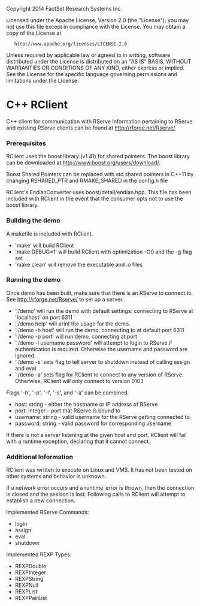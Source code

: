    Copyright 2014 FactSet Research Systems Inc.

   Licensed under the Apache License, Version 2.0 (the "License");
   you may not use this file except in compliance with the License.
   You may obtain a copy of the License at

       http://www.apache.org/licenses/LICENSE-2.0

   Unless required by applicable law or agreed to in writing, software
   distributed under the License is distributed on an "AS IS" BASIS,
   WITHOUT WARRANTIES OR CONDITIONS OF ANY KIND, either express or implied.
   See the License for the specific language governing permissions and
   limitations under the License.


# C++ RClient #

C++ client for communication with RServe
Information pertaining to RServe and existing RServe clients can be found at http://rforge.net/Rserve/

### Prerequisites ###

RClient uses the boost library (v1.41) for shared pointers.
The boost library can be downloaded at http://www.boost.org/users/download/.

Boost Shared Pointers can be replaced with std shared pointers in C++11 by changing RSHARED_PTR and RMAKE_SHARED in the config.h file

RClient's EndianConverter uses boost/detail/endian.hpp. This file has been included with RClient in the event that the consumer opts not to use the boost library.

### Building the demo ###

A makefile is included with RClient.
- 'make' will build RClient
- 'make DEBUG=1' will build RClient with optimization -O0 and the -g flag set
- 'make clean' will remove the executable and .o files

### Running the demo ###

Once demo has been built, make sure that there is an RServe to connect to. See http://rforge.net/Rserve/ to set up a server.
- './demo' will run the demo with default settings: connecting to RServe at 'localhost' on port 6311
- './demo help' will print the usage for the demo.
- './demo -h host' will run the demo, connecting to <host> at default port 6311
- './demo -p port' will run demo, connecting at port <port>
- './demo -l username password' will attempt to login to RServe if authentication is required. Otherwise the username and password are ignored.
- './demo -s' sets flag to tell server to shutdown instead of calling assign and eval
- './demo -a' sets flag for RClient to connect to any version of RServe. Otherwise, RClient will only connect to version 0103

Flags '-h', '-p', '-l', '-s', and '-a' can be combined.

- host: string - either the hostname or IP address of RServe
- port: integer - port that RServe is bound to
- username: string - valid username for the RServe getting connected to
- password: string - valid password for corresponding username

If there is not a server listening at the given host and port, RClient will fail with a runtime exception, declaring that it cannot connect.

### Additional Information ###

RClient was written to execute on Linux and VMS. It has not been tested on other systems and behavior is unknown.

If a network error occurs and a runtime_error is thrown, then the connection is closed and the session is lost. Following calls to RClient will attempt to establish a new connection.

Implemented RServe Commands:
- login
- assign
- eval
- shutdown

Implemented REXP Types:
- REXPDouble
- REXPInteger
- REXPString
- REXPNull
- REXPList
- REXPPairList
